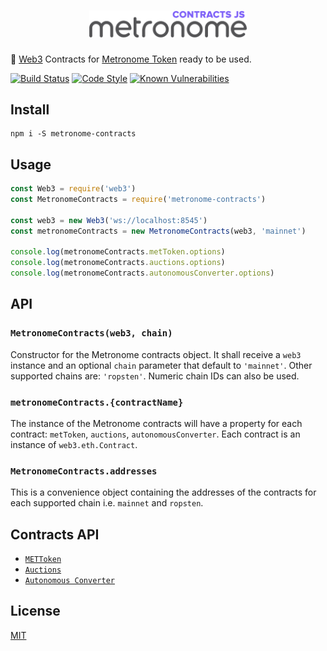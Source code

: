 <h1 align="center">
  <img src="./logo.png" alt="Metronome Contracts JS" width="50%">
</h1>

🔌  [Web3](https://github.com/ethereum/web3.js) Contracts for [Metronome Token](http://metronome.io) ready to be used.

[![Build Status](https://travis-ci.org/autonomoussoftware/metronome-contracts-js.svg?branch=master)](https://travis-ci.org/autonomoussoftware/metronome-contracts-js)
[![Code Style](https://img.shields.io/badge/code%20style-bloq-0063a6.svg)](https://github.com/bloq/eslint-config-bloq)
[![Known Vulnerabilities](https://snyk.io/test/github/autonomoussoftware/metronome-contracts-js/badge.svg?targetFile=package.json)](https://snyk.io/test/github/autonomoussoftware/metronome-contracts-js)

## Install

```batch
npm i -S metronome-contracts
```

## Usage

```js
const Web3 = require('web3')
const MetronomeContracts = require('metronome-contracts')

const web3 = new Web3('ws://localhost:8545')
const metronomeContracts = new MetronomeContracts(web3, 'mainnet')

console.log(metronomeContracts.metToken.options)
console.log(metronomeContracts.auctions.options)
console.log(metronomeContracts.autonomousConverter.options)
```

## API

### `MetronomeContracts(web3, chain)`

Constructor for the Metronome contracts object.
It shall receive a `web3` instance and an optional `chain` parameter that default to `'mainnet'`.
Other supported chains are: `'ropsten'`.
Numeric chain IDs can also be used.

### `metronomeContracts.{contractName}`

The instance of the Metronome contracts will have a property for each contract: `metToken`, `auctions`, `autonomousConverter`.
Each contract is an instance of `web3.eth.Contract`.

### `MetronomeContracts.addresses`

This is a convenience object containing the addresses of the contracts for each supported chain i.e. `mainnet` and `ropsten`.

## Contracts API

  - [`METToken`](https://github.com/autonomoussoftware/documentation/blob/master/owners_manual/owners_manual.md#token-api)
  - [`Auctions`](https://github.com/autonomoussoftware/documentation/blob/master/owners_manual/owners_manual.md#auction-api)
  - [`Autonomous Converter`](https://github.com/autonomoussoftware/documentation/blob/master/owners_manual/owners_manual.md#autonomous-converter-contract-api)

## License

[MIT](https://github.com/autonomoussoftware/metronome-contracts-js/blob/master/LICENSE)
